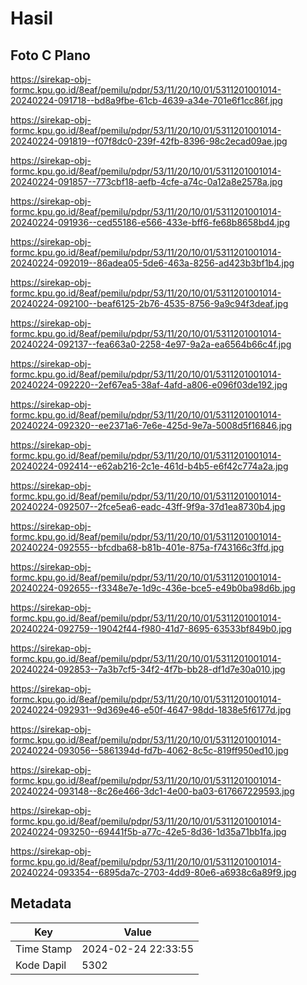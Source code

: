 # Hasil

## Foto C Plano

https://sirekap-obj-formc.kpu.go.id/8eaf/pemilu/pdpr/53/11/20/10/01/5311201001014-20240224-091718--bd8a9fbe-61cb-4639-a34e-701e6f1cc86f.jpg

https://sirekap-obj-formc.kpu.go.id/8eaf/pemilu/pdpr/53/11/20/10/01/5311201001014-20240224-091819--f07f8dc0-239f-42fb-8396-98c2ecad09ae.jpg

https://sirekap-obj-formc.kpu.go.id/8eaf/pemilu/pdpr/53/11/20/10/01/5311201001014-20240224-091857--773cbf18-aefb-4cfe-a74c-0a12a8e2578a.jpg

https://sirekap-obj-formc.kpu.go.id/8eaf/pemilu/pdpr/53/11/20/10/01/5311201001014-20240224-091936--ced55186-e566-433e-bff6-fe68b8658bd4.jpg

https://sirekap-obj-formc.kpu.go.id/8eaf/pemilu/pdpr/53/11/20/10/01/5311201001014-20240224-092019--86adea05-5de6-463a-8256-ad423b3bf1b4.jpg

https://sirekap-obj-formc.kpu.go.id/8eaf/pemilu/pdpr/53/11/20/10/01/5311201001014-20240224-092100--beaf6125-2b76-4535-8756-9a9c94f3deaf.jpg

https://sirekap-obj-formc.kpu.go.id/8eaf/pemilu/pdpr/53/11/20/10/01/5311201001014-20240224-092137--fea663a0-2258-4e97-9a2a-ea6564b66c4f.jpg

https://sirekap-obj-formc.kpu.go.id/8eaf/pemilu/pdpr/53/11/20/10/01/5311201001014-20240224-092220--2ef67ea5-38af-4afd-a806-e096f03de192.jpg

https://sirekap-obj-formc.kpu.go.id/8eaf/pemilu/pdpr/53/11/20/10/01/5311201001014-20240224-092320--ee2371a6-7e6e-425d-9e7a-5008d5f16846.jpg

https://sirekap-obj-formc.kpu.go.id/8eaf/pemilu/pdpr/53/11/20/10/01/5311201001014-20240224-092414--e62ab216-2c1e-461d-b4b5-e6f42c774a2a.jpg

https://sirekap-obj-formc.kpu.go.id/8eaf/pemilu/pdpr/53/11/20/10/01/5311201001014-20240224-092507--2fce5ea6-eadc-43ff-9f9a-37d1ea8730b4.jpg

https://sirekap-obj-formc.kpu.go.id/8eaf/pemilu/pdpr/53/11/20/10/01/5311201001014-20240224-092555--bfcdba68-b81b-401e-875a-f743166c3ffd.jpg

https://sirekap-obj-formc.kpu.go.id/8eaf/pemilu/pdpr/53/11/20/10/01/5311201001014-20240224-092655--f3348e7e-1d9c-436e-bce5-e49b0ba98d6b.jpg

https://sirekap-obj-formc.kpu.go.id/8eaf/pemilu/pdpr/53/11/20/10/01/5311201001014-20240224-092759--19042f44-f980-41d7-8695-63533bf849b0.jpg

https://sirekap-obj-formc.kpu.go.id/8eaf/pemilu/pdpr/53/11/20/10/01/5311201001014-20240224-092853--7a3b7cf5-34f2-4f7b-bb28-df1d7e30a010.jpg

https://sirekap-obj-formc.kpu.go.id/8eaf/pemilu/pdpr/53/11/20/10/01/5311201001014-20240224-092931--9d369e46-e50f-4647-98dd-1838e5f6177d.jpg

https://sirekap-obj-formc.kpu.go.id/8eaf/pemilu/pdpr/53/11/20/10/01/5311201001014-20240224-093056--5861394d-fd7b-4062-8c5c-819ff950ed10.jpg

https://sirekap-obj-formc.kpu.go.id/8eaf/pemilu/pdpr/53/11/20/10/01/5311201001014-20240224-093148--8c26e466-3dc1-4e00-ba03-617667229593.jpg

https://sirekap-obj-formc.kpu.go.id/8eaf/pemilu/pdpr/53/11/20/10/01/5311201001014-20240224-093250--69441f5b-a77c-42e5-8d36-1d35a71bb1fa.jpg

https://sirekap-obj-formc.kpu.go.id/8eaf/pemilu/pdpr/53/11/20/10/01/5311201001014-20240224-093354--6895da7c-2703-4dd9-80e6-a6938c6a89f9.jpg


## Metadata

| Key        | Value               |
| ---------- | ------------------- |
| Time Stamp | 2024-02-24 22:33:55 |
| Kode Dapil | 5302                |



